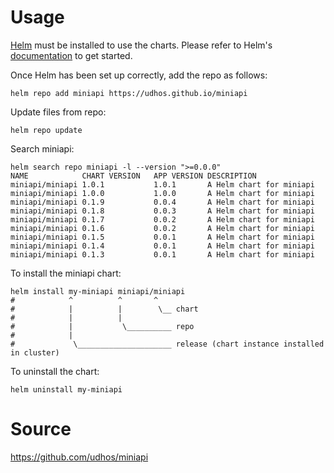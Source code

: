 # Usage

[Helm](https://helm.sh) must be installed to use the charts.  Please refer to
Helm's [documentation](https://helm.sh/docs) to get started.

Once Helm has been set up correctly, add the repo as follows:

    helm repo add miniapi https://udhos.github.io/miniapi

Update files from repo:

    helm repo update

Search miniapi:

    helm search repo miniapi -l --version ">=0.0.0"
    NAME           	CHART VERSION	APP VERSION	DESCRIPTION
    miniapi/miniapi	1.0.1        	1.0.1      	A Helm chart for miniapi
    miniapi/miniapi	1.0.0        	1.0.0      	A Helm chart for miniapi
    miniapi/miniapi	0.1.9        	0.0.4      	A Helm chart for miniapi
    miniapi/miniapi	0.1.8        	0.0.3      	A Helm chart for miniapi
    miniapi/miniapi	0.1.7        	0.0.2      	A Helm chart for miniapi
    miniapi/miniapi	0.1.6        	0.0.2      	A Helm chart for miniapi
    miniapi/miniapi	0.1.5        	0.0.1      	A Helm chart for miniapi
    miniapi/miniapi	0.1.4        	0.0.1      	A Helm chart for miniapi
    miniapi/miniapi	0.1.3        	0.0.1      	A Helm chart for miniapi

To install the miniapi chart:

    helm install my-miniapi miniapi/miniapi
    #            ^          ^       ^
    #            |          |        \__ chart
    #            |          |
    #            |           \__________ repo
    #            |
    #             \_____________________ release (chart instance installed in cluster)

To uninstall the chart:

    helm uninstall my-miniapi

# Source

<https://github.com/udhos/miniapi>
